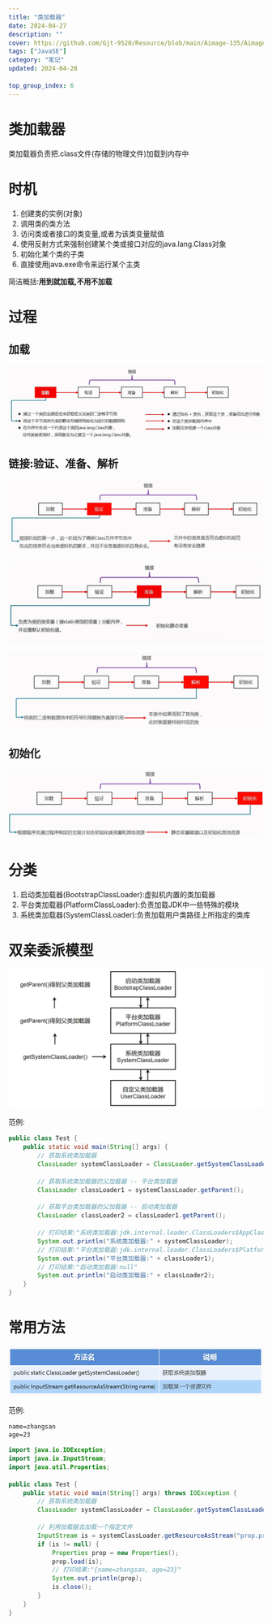 ```yaml
---
title: "类加载器"
date: 2024-04-27
description: ""
cover: https://github.com/Gjt-9520/Resource/blob/main/Aimage-135/Aimage135.jpg?raw=true
tags: ["JavaSE"]
category: "笔记"
updated: 2024-04-28
 
top_group_index: 6
---
```


# 类加载器

类加载器负责把.class文件(存储的物理文件)加载到内存中

# 时机

1. 创建类的实例(对象)
2. 调用类的类方法
3. 访问类或者接口的类变量,或者为该类变量赋值
4. 使用反射方式来强制创建某个类或接口对应的java.lang.Class对象
5. 初始化某个类的子类
6. 直接使用java.exe命令来运行某个主类

简洁概括:**用到就加载,不用不加载**

# 过程

## 加载

![加载](../images/类加载的过程_加载.png)

## 链接:验证、准备、解析

![验证](../images/类加载的过程_验证.png)

![准备](../images/类加载的过程_准备.png)

![解析](../images/类的加载过程_解析.png)

## 初始化

![初始化](../images/类的加载过程_初始化.png)

# 分类

1. 启动类加载器(BootstrapClassLoader):虚拟机内置的类加载器
2. 平台类加载器(PlatformClassLoader):负责加载JDK中一些特殊的模块
3. 系统类加载器(SystemClassLoader):负责加载用户类路径上所指定的类库

# 双亲委派模型

![双亲委派模型](../images/双亲委派模型.png)

范例:

```java
public class Test {
    public static void main(String[] args) {
        // 获取系统类加载器
        ClassLoader systemClassLoader = ClassLoader.getSystemClassLoader();

        // 获取系统类加载器的父加载器 -- 平台类加载器
        ClassLoader classLoader1 = systemClassLoader.getParent();

        // 获取平台类加载器的父加载器 -- 启动类加载器
        ClassLoader classLoader2 = classLoader1.getParent();

        // 打印结果:"系统类加载器:jdk.internal.loader.ClassLoaders$AppClassLoader@36baf30c"
        System.out.println("系统类加载器:" + systemClassLoader);
        // 打印结果:"平台类加载器:jdk.internal.loader.ClassLoaders$PlatformClassLoader@12edcd21"
        System.out.println("平台类加载器:" + classLoader1);
        // 打印结果:"启动类加载器:null"
        System.out.println("启动类加载器:" + classLoader2);
    }
}
```

# 常用方法

![类加载器的常用方法](../images/类加载器的常用方法.png)

范例:

```properties
name=zhangsan
age=23
```

```java
import java.io.IOException;
import java.io.InputStream;
import java.util.Properties;

public class Test {
    public static void main(String[] args) throws IOException {
        // 获取系统类加载器
        ClassLoader systemClassLoader = ClassLoader.getSystemClassLoader();

        // 利用加载器去加载一个指定文件
        InputStream is = systemClassLoader.getResourceAsStream("prop.properties");
        if (is != null) {
            Properties prop = new Properties();
            prop.load(is);
            // 打印结果:"{name=zhangsan, age=23}"
            System.out.println(prop);
            is.close();
        }
    }
}
```
